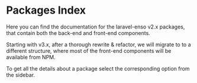 # Packages Index

Here you can find the documentation
for the laravel-enso v2.x packages, that contain both the back-end and front-end components.

Starting with v3.x, after a thorough rewrite & refactor, we will migrate to to a different structure, 
where most of the front-end components will be available from NPM.

To get all the details about a package select the corresponding option from the sidebar.
